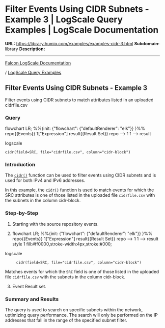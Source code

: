 # Filter Events Using CIDR Subnets - Example 3 | LogScale Query Examples | LogScale Documentation

**URL:** https://library.humio.com/examples/examples-cidr-3.html
**Subdomain:** library
**Description:** 

---

[Falcon LogScale Documentation](https://library.humio.com)

/ [LogScale Query Examples](examples.html)

## Filter Events Using CIDR Subnets - Example 3

Filter events using CIDR subnets to match attributes listed in an uploaded cidrfile.csv 

### Query

flowchart LR; %%{init: {"flowchart": {"defaultRenderer": "elk"}} }%% repo{{Events}} 1["Expression"] result{{Result Set}} repo --> 1 1 --> result

logscale
    
    
    cidr(field=SRC, file="cidrfile.csv", column="cidr-block")

### Introduction

The [`cidr()`](https://library.humio.com/data-analysis/functions-cidr.html) function can be used to filter events using CIDR subnets and is used for both IPv4 and IPv6 addresses. 

In this example, the [`cidr()`](https://library.humio.com/data-analysis/functions-cidr.html) function is used to match events for which the SRC attributes is one of those listed in the uploaded file `cidrfile.csv` with the subnets in the column cidr-block. 

### Step-by-Step

  1. Starting with the source repository events.

  2. flowchart LR; %%{init: {"flowchart": {"defaultRenderer": "elk"}} }%% repo{{Events}} 1["Expression"] result{{Result Set}} repo --> 1 1 --> result style 1 fill:#ff0000,stroke-width:4px,stroke:#000;

logscale
         
         cidr(field=SRC, file="cidrfile.csv", column="cidr-block")

Matches events for which the `SRC` field is one of those listed in the uploaded file `cidrfile.csv` with the subnets in the column cidr-block. 

  3. Event Result set.




### Summary and Results

The query is used to search on specific subnets within the network, uptimizing query performance. The search will only be performed on the IP addresses that fall in the range of the specified subnet filter.
